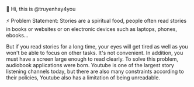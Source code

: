 👋 Hi, this is @truyenhay4you

⚡ Problem Statement: 
  Stories are a spiritual food, people often read stories in books or websites or on electronic devices such as laptops, phones, ebooks...
  
  But if you read stories for a long time, your eyes will get tired as well as you won't be able to focus on other tasks. 
  It's not convenient. In addition, you must have a screen large enough to read clearly. 
  To solve this problem, audiobook applications were born. 
  Youtube is one of the largest story listening channels today, but there are also many constraints according to their policies, Youtube also has a limitation of being unreadable.
  

<!---
truyenhay4you/truyenhay4you is a ✨ special ✨ repository because its `README.md` (this file) appears on your GitHub profile.
You can click the Preview link to take a look at your changes.
--->
